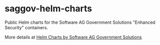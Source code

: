 # saggov-helm-charts

Public Helm charts for the Software AG Government Solutions "Enhanced Security" containers.

More details at [Helm Charts by Software AG Government Solutions](https://softwareag-government-solutions.github.io/saggov-helm-charts/)